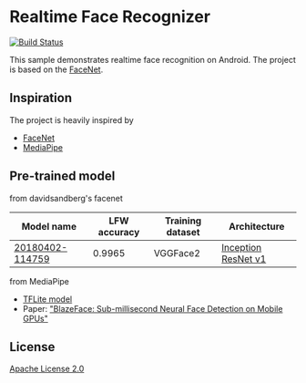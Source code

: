 # Realtime Face Recognizer

[![Build Status](https://travis-ci.org/pillarpond/face-recognizer-android.svg?branch=master)](https://travis-ci.org/pillarpond/face-recognizer-android)

This sample demonstrates realtime face recognition on Android. The project is based on the [FaceNet](https://arxiv.org/abs/1503.03832).

## Inspiration
The project is heavily inspired by
* [FaceNet](https://github.com/davidsandberg/facenet)
* [MediaPipe](https://github.com/google/mediapipe)



## Pre-trained model
from davidsandberg's facenet

| Model name      | LFW accuracy | Training dataset | Architecture |
|-----------------|--------------|------------------|-------------|
| [20180402-114759](https://drive.google.com/open?id=1EXPBSXwTaqrSC0OhUdXNmKSh9qJUQ55-) | 0.9965        | VGGFace2      | [Inception ResNet v1](https://github.com/davidsandberg/facenet/blob/master/src/models/inception_resnet_v1.py) |

from MediaPipe
  * [TFLite model](https://github.com/google/mediapipe/tree/master/mediapipe/models/face_detection_front.tflite)
  * Paper: ["BlazeFace: Sub-millisecond Neural Face Detection on Mobile GPUs"](https://sites.google.com/corp/view/perception-cv4arvr/blazeface)

## License
[Apache License 2.0](./LICENSE)
